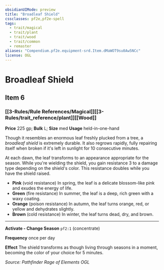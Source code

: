 ```yaml
---
obsidianUIMode: preview
title: "Broadleaf Shield"
cssclasses: pf2e,pf2e-spell
tags:
  - trait/magical
  - trait/plant
  - trait/wood
  - trait/common
  - remaster
aliases: "Compendium.pf2e.equipment-srd.Item.dMaWOT9su0Aw5NCc"
license: OGL
---
```

# Broadleaf Shield
## Item 6
### [[3-Rules/Rule References/Magical]][[3-Rules/trait_reference/plant]][[Wood]]


**Price** 225 gp; 
**Bulk** L; **Size** med
**Usage** held-in-one-hand

Though it resembles an enormous leaf freshly plucked from a tree, a _broadleaf shield_ is extremely durable. It also regrows rapidly, fully repairing itself when broken if it's left in sunlight for 10 consecutive minutes.

At each dawn, the leaf transforms to an appearance appropriate for the season. While you're wielding the shield, you gain resistance 3 to a damage type depending on the shield's color. This resistance doubles while you have the shield raised.

*   **Pink** (void resistance) In spring, the leaf is a delicate blossom-like pink and exudes the energy of life.
*   **Green** (fire resistance) In summer, the leaf is a deep, rich green with a waxy coating.
*   **Orange** (poison resistance) In autumn, the leaf turns orange, red, or yellow and dehydrates slightly.
*   **Brown** (cold resistance) In winter, the leaf turns dead, dry, and brown.

* * *

**Activate - Change Season** `pf2:1` (concentrate)

**Frequency** once per day

**Effect** The shield transforms as though living through seasons in a moment, becoming the color of your choice for 5 minutes.

*Source: Pathfinder Rage of Elements*
*OGL*